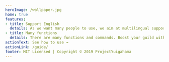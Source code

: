 ```yaml
---
heroImage: /wallpaper.jpg
home: true
features:
- title: Support English
  details: As we want many people to use, we aim at multilingual support!
- title: Many functions
  details: There are many functions and commands. Boost your guild with this bot!
actionText: See how to use →
actionLink: /guide/
footer: MIT Licensed | Copyright © 2019 ProjectYuigahama
---
```


